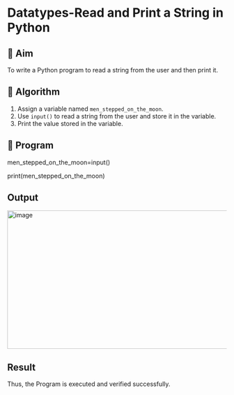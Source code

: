 # Datatypes-Read and Print a String in Python

## 🎯 Aim
To write a Python program to read a string from the user and then print it.

## 🧠 Algorithm
1. Assign a variable named `men_stepped_on_the_moon`.
2. Use `input()` to read a string from the user and store it in the variable.
3. Print the value stored in the variable.

## 🧾 Program
men_stepped_on_the_moon=input()

print(men_stepped_on_the_moon)
## Output
<img width="1190" height="318" alt="image" src="https://github.com/user-attachments/assets/fdfd5fe8-0cac-4d18-9378-d5e774c893ad" />

## Result
Thus, the Program is executed and verified successfully.

